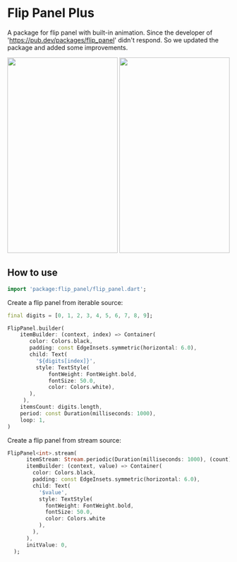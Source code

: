 # Flip Panel Plus

A package for flip panel with built-in animation. Since the developer of 'https://pub.dev/packages/flip_panel' didn't respond. So we updated the package and added some improvements.

<p>
	<img src="https://github.com/hnvn/flutter_flip_panel/blob/master/screenshots/flip_image.gif?raw=true" width="250" height="443"  />
	<img src="https://github.com/hnvn/flutter_flip_panel/blob/master/screenshots/flip_clock.gif?raw=true" width="250" height="443" />
</p>

## How to use

````dart
import 'package:flip_panel/flip_panel.dart';
````

Create a flip panel from iterable source:

````dart
final digits = [0, 1, 2, 3, 4, 5, 6, 7, 8, 9];

FlipPanel.builder(
    itemBuilder: (context, index) => Container(
       color: Colors.black,
       padding: const EdgeInsets.symmetric(horizontal: 6.0),
       child: Text(
         '${digits[index]}',
         style: TextStyle(
             fontWeight: FontWeight.bold,
             fontSize: 50.0,
             color: Colors.white),
       ),
     ),
    itemsCount: digits.length,
    period: const Duration(milliseconds: 1000),
    loop: 1,
)
````

Create a flip panel from stream source:

````dart
FlipPanel<int>.stream(
      itemStream: Stream.periodic(Duration(milliseconds: 1000), (count) => count % 10),
      itemBuilder: (context, value) => Container(
        color: Colors.black,
        padding: const EdgeInsets.symmetric(horizontal: 6.0),
        child: Text(
          '$value',
          style: TextStyle(
            fontWeight: FontWeight.bold,
            fontSize: 50.0,
            color: Colors.white
          ),
        ),
      ),
      initValue: 0,
  );

````


